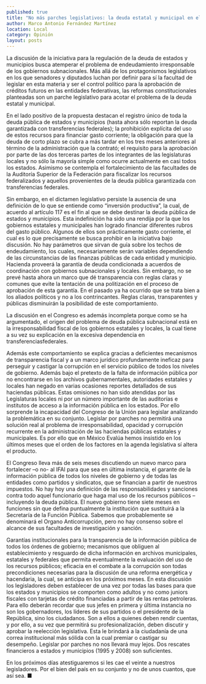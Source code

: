```yaml
---
published: true
title: "No más parches legislativos: la deuda estatal y municipal en el marco del federalismo mexicano"
author: Marco Antonio Fernández Martínez
location: Local
category: Opinión
layout: posts
---
```


La discusión de la iniciativa para la regulación de la deuda de estados y municipios busca atemperar el problema de endeudamiento irresponsable de los gobiernos subnacionales.  Más allá de los protagonismos legislativos en los que senadores y diputados luchan por definir para sí la facultad de legislar en esta materia y ser el control político para la aprobación de créditos futuros en las entidades federativas, las reformas constitucionales planteadas son un parche legislativo para acotar el problema de la deuda estatal y municipal.  

En el lado positivo de la propuesta destacan el registro único de toda la deuda pública de estados y municipios (hasta ahora sólo reportan la deuda garantizada con transferencias federales); la prohibición explícita del uso de estos recursos para financiar gasto corriente; la obligación para que la deuda de corto plazo se cubra a más tardar en los tres meses anteriores al término de la administración que la contrató; el requisito para la aprobación por parte de las dos terceras partes de los integrantes de las legislaturas locales y no sólo la mayoría simple como ocurre actualmente en casi todos los estados.  Asimismo se contempla el fortalecimiento de las facultades de la Auditoría Superior de la Federación para fiscalizar los recursos federalizados y aquellos provenientes de la deuda pública garantizada con transferencias federales.  

Sin embargo, en el dictamen legislativo persiste la ausencia de una definición de lo que se entiende como “inversión productiva”, la cual, de acuerdo al artículo 117 es el fin al que se debe destinar la deuda pública de estados y municipios. Esta indefinición ha sido una rendija por la que los gobiernos estatales y municipales han logrado financiar diferentes rubros del gasto público.  Algunos de ellos son prácticamente gasto corriente, el cual es lo que precisamente se busca prohibir en la iniciativa bajo discusión.  No hay parámetros que sirvan de guía sobre los techos de endeudamiento, los cuales, necesariamente serán variables dependiendo de las circunstancias de las finanzas públicas de cada entidad y municipio.  Hacienda proveerá la garantía de deuda condicionada a acuerdos de coordinación con gobiernos subnacionales y locales.  Sin embargo, no se prevé hasta ahora un marco que dé transparencia con reglas claras y comunes que evite la tentación de una politización en el proceso de aprobación de esta garantía.  En el pasado ya ha ocurrido que se trata bien a los aliados políticos y no a los contrincantes.  Reglas claras, transparentes y públicas disminuirán la posibilidad de este comportamiento.

La discusión en el Congreso es además incompleta porque como se ha argumentado, el origen del problema de deuda pública subnacional está en la irresponsabilidad fiscal de los gobiernos estatales y locales, la cual tiene a su vez su explicación en la excesiva dependencia en transferenciasfederales. 

Además este comportamiento se explica gracias a deficientes mecanismos de transparencia fiscal y a un marco jurídico profundamente ineficaz para perseguir y castigar la corrupción en el servicio público de todos los niveles de gobierno. Además bajo el pretexto de la falta de información pública por no encontrarse en los archivos gubernamentales, autoridades estatales y locales han negado en varias ocasiones reportes detallados de sus haciendas públicas. Estas omisiones no han sido atendidas por las Legislaturas locales ni por un número importante de las auditorías e institutos de acceso a la información pública en los estados.  Por ello sorprende la incapacidad del Congreso de la Unión para legislar analizando la problemática en su conjunto.  Legislar por parches no permitirá una solución real al problema de irresponsabilidad, opacidad y corrupción recurrente en la administración de las haciendas públicas estatales y municipales.  Es por ello que en México Evalúa hemos insistido en los últimos meses que el orden de los factores en la agenda legislativa sí altera el producto. 

El Congreso lleva más de seis meses discutiendo un nuevo marco para fortalecer –o no- al IFAI para que sea en última instancia, el garante de la información pública de todos los niveles de gobierno y de todas las entidades como partidos y sindicatos, que se financian a partir de nuestros impuestos.  No hay hoy una definición de las responsabilidades y sanciones contra todo aquel funcionario que haga mal uso de los recursos públicos –incluyendo la deuda pública. El nuevo gobierno tiene siete meses en funciones sin que defina puntualmente la institución que sustituirá a la Secretaría de la Función Pública.  Sabemos que probablemente se denominará el Organo Anticorrupción, pero no hay consenso sobre el alcance de sus facultades de investigación y sanción.

Garantías institucionales para la transparencia de la información pública de todos los órdenes de gobierno; mecanismos que obliguen al establecimiento y resguardo de dicha información en archivos municipales, estatales y federales que permita eventualmente la evaluación del uso de los recursos públicos; eficacia en el combate a la corrupción son todas precondiciones necesarias para la discusión de una reforma energética y hacendaria, la cual, se anticipa en los próximos meses.  En esta discusión los legisladores deben establecer de una vez por todas las bases para que los estados y municipios se comporten como adultos y no como juniors fiscales con tarjetas de crédito financiadas a partir de las rentas petroleras.  Para ello deberán recordar que sus jefes en primera y última instancia no son los gobernadores, los líderes de sus partidos o el presidente de la República, sino los ciudadanos.  Son a ellos a quienes deben rendir cuentas, y por ello, a su vez que permitirá su profesionalización, deben discutir y aprobar la reelección legislativa.  Esta le brindará a la ciudadanía de una correa institucional más sólida con la cual premiar o castigar su desempeño. Legislar por parches no nos llevará muy lejos.  Dos rescates financieros a estados y municipios (1995 y 2008) son suficientes.  

En los próximos días atestiguaremos si les cae el veinte a nuestros legisladores. Por el bien del país en su conjunto y no de unos cuantos, que así sea.  ■
